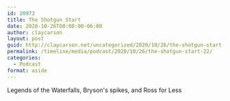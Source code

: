 ```yaml
---
id: 20973
title: The Shotgun Start
date: 2020-10-26T00:00:00-06:00
author: claycarson
layout: post
guid: http://claycarson.net/uncategorized/2020/10/26/the-shotgun-start-22/
permalink: /timeline/media/podcast/2020/10/26/the-shotgun-start-22/
categories:
  - Podcast
format: aside
---
```

<div class="media-details">Legends of the Waterfalls, Bryson's spikes, and Ross for Less</div>

<div class="media-creator"></div>

<div class="media-rating"></div>